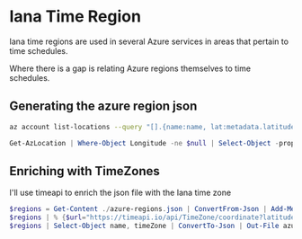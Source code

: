 # Iana Time Region

Iana time regions are used in several Azure services in areas that pertain to time schedules.

Where there is a gap is relating Azure regions themselves to time schedules.

## Generating the azure region json

```bash
az account list-locations --query "[].{name:name, lat:metadata.latitude, long:metadata.longitude, geo:metadata.geographyGroup}" -o json > azure-regions.json
```

```powershell
Get-AzLocation | Where-Object Longitude -ne $null | Select-Object -property @{N='name';E={$_.Location}}, @{N='long';E={$_.Longitude}}, @{N='lat';E={$_.Latitude}} | ConvertTo-Json | Out-File azure-regions.json
```

## Enriching with TimeZones

I'll use timeapi to enrich the json file with the Iana time zone

```powershell
$regions = Get-Content ./azure-regions.json | ConvertFrom-Json | Add-Member -PassThru -type NoteProperty -name timeZone -value ""
$regions | % {$url="https://timeapi.io/api/TimeZone/coordinate?latitude=$($_.lat)&longitude=$($_.long)"; write-verbose $url; $time=$(Invoke-WebRequest $url).Content; $timeZone= $time | ConvertFrom-Json | Select-Object -ExpandProperty timeZone; $_.timeZone=$timeZone} | ConvertTo-Json | Out-File azure-regions-timezones.json
$regions | Select-Object name, timeZone | ConvertTo-Json | Out-File azure-regions-timezones.json
```
